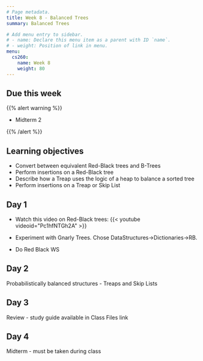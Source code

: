 ```yaml
---
# Page metadata.
title: Week 8 - Balanced Trees
summary: Balanced Trees

# Add menu entry to sidebar.
# - name: Declare this menu item as a parent with ID `name`.
# - weight: Position of link in menu.
menu:
  cs260:
    name: Week 8
    weight: 80
---
```


## Due this week

{{% alert warning %}}

* Midterm 2

{{% /alert %}}

## Learning objectives

* Convert between equivalent Red-Black trees and B-Trees
* Perform insertions on a Red-Black tree
* Describe how a Treap uses the logic of a heap to balance a sorted tree
* Perform insertions on a Treap or Skip List

## Day 1

* Watch this video on Red-Black trees:
{{< youtube videoid="Pc1hfNTGh2A" >}}

* Experiment with Gnarly Trees. Chose DataStructures->Dictionaries->RB.

* Do Red Black WS

## Day 2

Probabilistically balanced structures - Treaps and Skip Lists

## Day 3

Review - study guide available in Class Files link

## Day 4

Midterm - must be taken during class